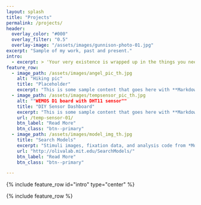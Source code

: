 ```yaml
---
layout: splash
title: "Projects"
permalink: /projects/
header:
  overlay_color: "#000"
  overlay_filter: "0.5"
  overlay-image: "/assets/images/gunnison-photo-01.jpg"
excerpt: "Sample of my work, past and present."
intro: 
  - excerpt: > 'Your very existence is wrapped up in the things you need to fulfill. Whatever you choose for a career path, remember the struggles along the way are only meant to shape you for your purpose. ' <cite> Chadwick Boseman </cite>
feature_row:
  - image_path: /assets/images/angel_pic_th.jpg
    alt: "Hiking pic"
    title: "Placeholder"
    excerpt: "This is some sample content that goes here with **Markdown** formatting."
  - image_path: /assets/images/tempsensor_pic_th.jpg
    alt: ""WEMOS D1 board with DHT11 sensor""
    title: "DIY Sensor Dashboard"
    excerpt: "This is some sample content that goes here with **Markdown** formatting."
    url: /temp-sensor-01/
    btn_label: "Read More"
    btn_class: "btn--primary"
  - image_path: /assets/images/model_img_th.jpg
    title: "Search Models"
    excerpt: "Stimuli images, fixation data, and analysis code from *Modeling Search for People in 900 Scenes*."
    url: "http://olivalab.mit.edu/SearchModels/"
    btn_label: "Read More"
    btn_class: "btn--primary"

---
```

[comment]: # (Testing whether comment is visible)

{% include feature_row id="intro" type="center" %}

{% include feature_row %}

